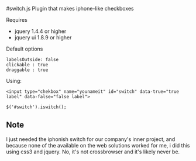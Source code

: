 #switch.js
Plugin that makes iphone-like checkboxes  
  
Requires  
<ul>
	<li>jquery 1.4.4 or higher</li>
	<li>jquery ui 1.8.9 or higher</li>
</ul>
  	
Default options 

	labelsOutside: false
	clickable : true
	draggable : true
	
Using:

    <input type="chekbox" name="younameit" id="switch" data-true="true label" data-false="false label">

    $('#switch').iswitch();


Note
-------
I just needed the iphonish switch for our company's inner project, and because none of the available on the web solutions worked for me, i did this using css3 and jquery. No, it's not crossbrowser and it's likely never be.
